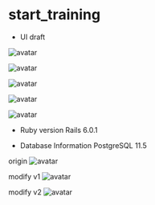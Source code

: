 # start_training

- UI draft

![avatar](https://i.imgur.com/mS7A9yZ.png)

![avatar](https://i.imgur.com/3AwPDyj.png)

![avatar](https://i.imgur.com/eaM4HOA.png)

![avatar](https://i.imgur.com/8oUw2Iu.png)

![avatar](https://i.imgur.com/qQluxut.png)

- Ruby version
  Rails 6.0.1

- Database Information
  PostgreSQL 11.5

origin
![avatar](https://i.imgur.com/0NEFWBK.png)

modify v1
![avatar](https://i.imgur.com/WLR7uhy.png)

modify v2
![avatar](https://i.imgur.com/mr7u4Ey.png)

